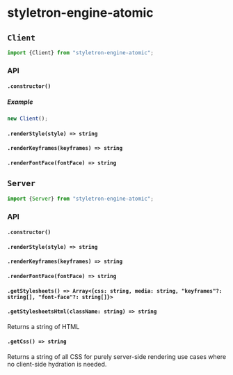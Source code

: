 # styletron-engine-atomic

## `Client`

```js
import {Client} from "styletron-engine-atomic";
```

### API

#### `.constructor()`

##### Example

```js
new Client();
```

#### `.renderStyle(style) => string`



#### `.renderKeyframes(keyframes) => string`

#### `.renderFontFace(fontFace) => string`

## `Server`

```js
import {Server} from "styletron-engine-atomic";
```

### API

#### `.constructor()`

#### `.renderStyle(style) => string`

#### `.renderKeyframes(keyframes) => string`

#### `.renderFontFace(fontFace) => string`

#### `.getStylesheets() => Array<{css: string, media: string, "keyframes"?: string[], "font-face"?: string[]}>`

#### `.getStylesheetsHtml(className: string) => string`
Returns a string of HTML

#### `.getCss() => string`

Returns a string of all CSS for purely server-side rendering use cases where no client-side hydration is needed.
